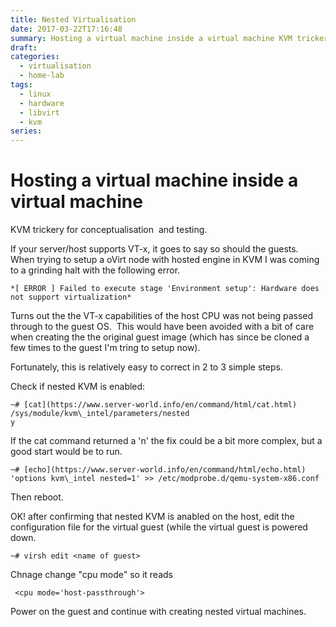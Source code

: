 ```yaml
---
title: Nested Virtualisation
date: 2017-03-22T17:16:48
summary: Hosting a virtual machine inside a virtual machine KVM trickery for conceptualisation and testing. If your server/host supports VT-x, it goes to say so should the guests.
draft:
categories:
  - virtualisation
  - home-lab
tags:
  - linux
  - hardware
  - libvirt
  - kvm
series:
---
```


# Hosting a virtual machine inside a virtual machine

KVM trickery for conceptualisation  and testing.

If your server/host supports VT-x, it goes to say so should the guests.  When trying to setup a oVirt node with hosted engine in KVM I was coming to a grinding halt with the following error.

```
*[ ERROR ] Failed to execute stage 'Environment setup': Hardware does not support virtualization*
```

Turns out the the VT-x capabilities of the host CPU was not being passed through to the guest OS.  This would have been avoided with a bit of care when creating the the original guest image (which has since be cloned a few times to the guest I'm tring to setup now).

Fortunately, this is relatively easy to correct in 2 to 3 simple steps.

Check if nested KVM is enabled:

```
~# [cat](https://www.server-world.info/en/command/html/cat.html) /sys/module/kvm\_intel/parameters/nested
y
```

If the cat command returned a 'n' the fix could be a bit more complex, but a good start would be to run.

```
~# [echo](https://www.server-world.info/en/command/html/echo.html) 'options kvm\_intel nested=1' >> /etc/modprobe.d/qemu-system-x86.conf
```

Then reboot.

OK! after confirming that nested KVM is anabled on the host, edit the configuration file for the virtual guest (while the virtual guest is powered down.

```
~# virsh edit <name of guest>
```

Chnage change "cpu mode" so it reads 

```
 <cpu mode='host-passthrough'>
```

Power on the guest and continue with creating nested virtual machines.